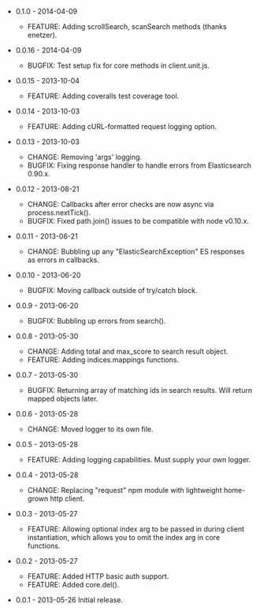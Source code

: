 - 0.1.0 - 2014-04-09
  - FEATURE: Adding scrollSearch, scanSearch methods (thanks enetzer).

- 0.0.16 - 2014-04-09
  - BUGFIX: Test setup fix for core methods in client.unit.js.

- 0.0.15 - 2013-10-04
  - FEATURE: Adding coveralls test coverage tool.

- 0.0.14 - 2013-10-03
  - FEATURE: Adding cURL-formatted request logging option.

- 0.0.13 - 2013-10-03
  - CHANGE: Removing 'args' logging.
  - BUGFIX: Fixing response handler to handle errors from Elasticsearch 0.90.x.

- 0.0.12 - 2013-08-21
  - CHANGE: Callbacks after error checks are now async via process.nextTick().
  - BUGFIX: Fixed path.join() issues to be compatible with node v0.10.x.

- 0.0.11 - 2013-06-21
  - CHANGE: Bubbling up any "ElasticSearchException" ES responses as errors in callbacks.

- 0.0.10 - 2013-06-20
  - BUGFIX: Moving callback outside of try/catch block.

- 0.0.9 - 2013-06-20
  - BUGFIX: Bubbling up errors from search().

- 0.0.8 - 2013-05-30
  - CHANGE: Adding total and max_score to search result object.
  - FEATURE: Adding indices.mappings functions.

- 0.0.7 - 2013-05-30
  - BUGFIX: Returning array of matching ids in search results. Will return mapped objects later.

- 0.0.6 - 2013-05-28
  - CHANGE: Moved logger to its own file.

- 0.0.5 - 2013-05-28
  - FEATURE: Adding logging capabilities. Must supply your own logger.

- 0.0.4 - 2013-05-28
  - CHANGE: Replacing "request" npm module with lightweight home-grown http client.

- 0.0.3 - 2013-05-27
  - FEATURE: Allowing optional index arg to be passed in during client instantiation,
             which allows you to omit the index arg in core functions.

- 0.0.2 - 2013-05-27
  - FEATURE: Added HTTP basic auth support.
  - FEATURE: Added core.del().

- 0.0.1 - 2013-05-26
  Initial release.
